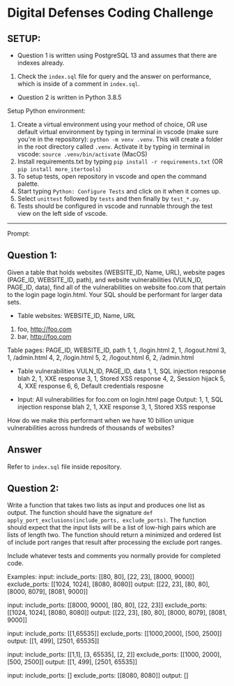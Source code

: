 Digital Defenses Coding Challenge
=================================
SETUP:
------
* Question 1 is written using PostgreSQL 13 and assumes that there are indexes already.
1. Check the `index.sql` file for query and the answer on performance, which is inside of a comment in `index.sql`.

* Question 2 is written in Python 3.8.5

Setup Python environment:
1. Create a virtual environment using your method of choice, OR use default virtual environment by typing in terminal in vscode (make sure you're in the repository): `python -m venv .venv`. This will create a folder in the root directory called `.venv`. Activate it by typing in terminal in vscode: `source .venv/bin/activate` (MacOS) 
2. Install requirements.txt by typing `pip install -r requirements.txt` (OR `pip install more_itertools`)
3. To setup tests, open repository in vscode and open the command palette.
4. Start typing `Python: Configure Tests` and click on it when it comes up.
5. Select `unittest` followed by `tests` and then finally by `test_*.py`.
6. Tests should be configured in vscode and runnable through the test view on the left side of vscode.

------------------------------------------------------------------------------

Prompt:

Question 1:
-----------
Given a table that holds websites (WEBSITE_ID, Name, URL), 
website pages (PAGE_ID, WEBSITE_ID, path), 
and website vulnerabilities (VULN_ID, PAGE_ID, data), 
find all of the vulnerabilities on website foo.com that pertain to the login page login.html. 
Your SQL should be performant for larger data sets.


- Table websites:
WEBSITE_ID, Name, URL
1. foo, http://foo.com
2. bar, http://foo.com

Table pages:
PAGE_ID, WEBSITE_ID, path
1, 1, /login.html
2, 1, /logout.html
3, 1, /admin.html
4, 2, /login.html
5, 2, /logout.html
6, 2, /admin.html

- Table vulnerabilities
VULN_ID, PAGE_ID, data
1, 1, SQL injection response blah
2, 1, XXE response
3, 1, Stored XSS response
4, 2, Session hijack
5, 4, XXE response
6, 6, Default credentials resposne

- Input:
All vulnerabilities for foo.com on login.html page
Output:
1, 1, SQL injection response blah
2, 1, XXE response
3, 1, Stored XSS response

How do we make this performant when we have 10 billion unique vulnerabilities across hundreds of thousands of websites?

Answer
------
Refer to `index.sql` file inside repository.

Question 2:
-----------
Write a function that takes two lists as input and produces one list as output. 
The function should have the signature 
`def apply_port_exclusions(include_ports, exclude_ports)`. 
The function should expect that the input lists will be a list of low-high pairs which are lists of length two. 
The function should return a minimized and ordered list of include port ranges that result after processing the exclude port ranges.

Include whatever tests and comments you normally provide for completed code.

Examples:
input:
include_ports: [[80, 80], [22, 23], [8000, 9000]]
exclude_ports: [[1024, 1024], [8080, 8080]]
output:
[[22, 23], [80, 80], [8000, 8079], [8081, 9000]]

input:
include_ports: [[8000, 9000], [80, 80], [22, 23]]
exclude_ports: [[1024, 1024], [8080, 8080]]
output:
[[22, 23], [80, 80], [8000, 8079], [8081, 9000]]

input:
include_ports: [[1,65535]]
exclude_ports: [[1000,2000], [500, 2500]]
output:
[[1, 499], [2501, 65535]]

input:
include_ports: [[1,1], [3, 65535], [2, 2]]
exclude_ports: [[1000, 2000], [500, 2500]]
output:
[[1, 499], [2501, 65535]]

input:
include_ports: []
exclude_ports: [[8080, 8080]]
output:
[]
